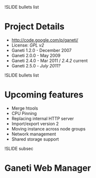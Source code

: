 !SLIDE bullets list

# Project Details

* http://code.google.com/p/ganeti/
* License: _GPL v2_
* Ganeti 1.2.0 - December 2007
* Ganeti 2.0.0 - May 2009
* Ganeti 2.4.0 - Mar 2011 / _2.4.2_ current
* Ganeti 2.5.0 - _July 2011?_

!SLIDE bullets list

# Upcoming features

* Merge htools
* CPU Pinning
* Replacing internal HTTP server
* Import/export version 2
* Moving instance across node groups
* Network management
* Shared storage support

!SLIDE subsec

# Ganeti Web Manager

